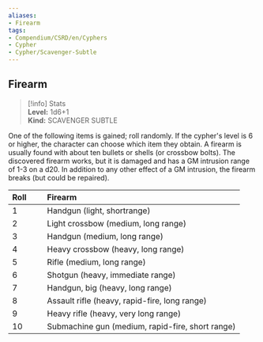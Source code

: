 ```yaml
---
aliases:
- Firearm
tags:
- Compendium/CSRD/en/Cyphers
- Cypher
- Cypher/Scavenger-Subtle
---
```


  
## Firearm  
>[!info] Stats  
> **Level:** 1d6+1  
> **Kind:** SCAVENGER SUBTLE
  
One of the following items is gained; roll randomly. If the cypher's level is 6 or higher, the character can choose which item they obtain. A firearm is usually found with about ten bullets or shells (or crossbow bolts). The discovered firearm works, but it is damaged and has a GM intrusion range of 1-3 on a d20. In addition to any other effect of a GM intrusion, the firearm breaks (but could be repaired).  

|  Roll &nbsp; &nbsp; &nbsp; | Firearm  |  
| ------------- | :----------- |  
| 1 | Handgun (light, shortrange) |  
| 2 | Light crossbow (medium, long range) |  
| 3 | Handgun (medium, long range) |  
| 4 | Heavy crossbow (heavy, long range) |  
| 5 | Rifle (medium, long range) |  
| 6 | Shotgun (heavy, immediate range) |  
| 7 | Handgun, big (heavy, long range) |  
| 8 | Assault rifle (heavy, rapid-fire, long range) |  
| 9 | Heavy rifle (heavy, very long range) |  
| 10 | Submachine gun (medium, rapid-fire, short range) |